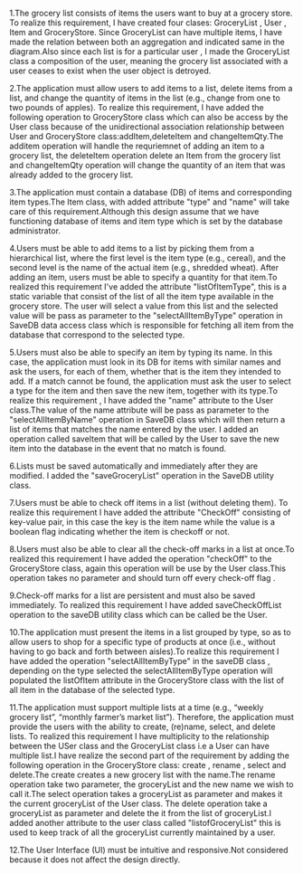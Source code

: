 1.The grocery list consists of items the users want to buy at a grocery store. To realize this requirement, I have created four clases: GroceryList , User , Item and GroceryStore. Since GroceryList can have multiple items, I have made the relation between both an aggregation and indicated same in the diagram.Also since each list is for a particular user , I made the GroceryList class a composition of the user, meaning the grocery list associated with a user ceases to exist when the user object is detroyed.

2.The application must allow users to add items to a list, delete items from a list, and change the quantity of items in the list (e.g., change from one to two pounds of apples). To realize this requirement, I have added the following operation to GroceryStore class which can also be access by the User class because of the unidirectional association relationship between User and GroceryStore class:addItem,deleteItem and changeItemQty.The additem operation will handle the requriemnet of adding an item to a grocery list, the deleteItem operation delete an Item from the grocery list and changeItemQty operation will change the quantity of an item that was already added to the grocery list.

3.The application must contain a database (DB) of items and corresponding item types.The Item class, with added attribute "type" and "name" will take care of this requirement.Although this design assume that we have functioning database of items and item type which is set by the database administrator.

4.Users must be able to add items to a list by picking them from a hierarchical list, where the first level is the item type (e.g., cereal), and the second level is the name of the actual item (e.g., shredded wheat). After adding an item, users must be able to specify a quantity for that item.To realized this requirement I've added the  attribute "listOfItemType", this is a static variable that consist of the list of all the item type available in the grocery store. The user will select a value from this list and the selected value will be pass as parameter to the "selectAllItemByType" operation in SaveDB data access class which is responsible for fetching all item from the database that correspond to the selected type.

5.Users must also be able to specify an item by typing its name. In this case, the application must look in its DB for items with similar names and ask the users, for each of them, whether that is the item they intended to add. If a match cannot be found, the application must ask the user to select a type for the item and then save the new item, together with its type.To realize this requirement , I have added the "name" attribute to the User class.The value of the name attribute will be pass as parameter to the "selectAllItemByName" operation in SaveDB class which will then return a list of items that matches the name entered by the user. I added an operation called saveItem that will be called by the User to save the new item into the database in the event that no match is found.

6.Lists must be saved automatically and immediately after they are modified. I added the "saveGroceryList" operation in the SaveDB utility class.

7.Users must be able to check off items in a list (without deleting them). To realize this requirement I have added the attribute "CheckOff" consisting of key-value pair, in this case the key is the item name while the value is a boolean flag indicating whether the item is checkoff or not.

8.Users must also be able to clear all the check-off marks in a list at once.To realized this requirement I have added the operation "checkOff" to the GroceryStore class, again this operation will be use by the User class.This operation takes no parameter and should turn off every check-off flag .

9.Check-off marks for a list are persistent and must also be saved immediately. To realized this requirement I have added saveCheckOffList operation to the saveDB utility class which can be called be the User.

10.The application must present the items in a list grouped by type, so as to allow users to shop for a specific type of products at once (i.e., without having to go back and forth between aisles).To realize this requirement I have added the operation "selectAllItemByType" in the saveDB class , depending on the type selected  the selectAllItemByType  operation will populated the listOfItem attribute in the GroceryStore class with the list of all item in the database of the selected type.

11.The application must support multiple lists at a time (e.g., “weekly grocery list”, “monthly farmer’s market list”). Therefore, the application must provide the users with the ability to create, (re)name, select, and delete lists. To realized this requirement I have  multiplicity  to the relationship between the USer class and the GroceryList class i.e a User can have multiple list.I have realize the second part of the  requirement by adding the following operation in the GroceryStore class: create , rename , select and delete.The create creates a new grocery list  with the name.The rename operation take two parameter, the groceryList and the new name we wish to call it.The select operation takes a groceryList as parameter and makes it the current groceryList of the User class. The delete operation take a groceryList as parameter and delete the  it from the list of groceryList.I added another attribute to the user class called "listofGroceryList" this is used to keep track of all the groceryList currently maintained by a user.    


12.The User Interface (UI) must be intuitive and responsive.Not considered because it does not affect the design directly.

